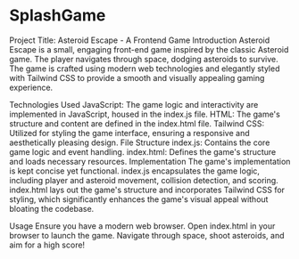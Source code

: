 # SplashGame

Project Title: Asteroid Escape - A Frontend Game
Introduction
Asteroid Escape is a small, engaging front-end game inspired by the classic Asteroid game. The player navigates through space, dodging asteroids to survive. The game is crafted using modern web technologies and elegantly styled with Tailwind CSS to provide a smooth and visually appealing gaming experience.

Technologies Used
JavaScript: The game logic and interactivity are implemented in JavaScript, housed in the index.js file.
HTML: The game's structure and content are defined in the index.html file.
Tailwind CSS: Utilized for styling the game interface, ensuring a responsive and aesthetically pleasing design.
File Structure
index.js: Contains the core game logic and event handling.
index.html: Defines the game's structure and loads necessary resources.
Implementation
The game's implementation is kept concise yet functional. index.js encapsulates the game logic, including player and asteroid movement, collision detection, and scoring. index.html lays out the game's structure and incorporates Tailwind CSS for styling, which significantly enhances the game's visual appeal without bloating the codebase.

Usage
Ensure you have a modern web browser.
Open index.html in your browser to launch the game.
Navigate through space, shoot asteroids, and aim for a high score!
